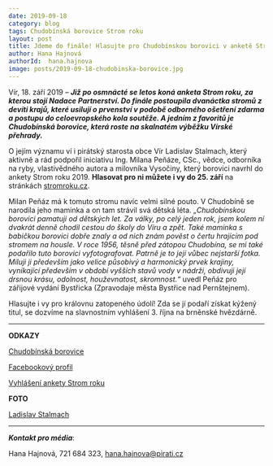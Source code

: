 ```yaml
---
date: 2019-09-18
category: blog
tags: Chudobínská borovice Strom roku 
layout: post
title: Jdeme do finále! Hlasujte pro Chudobínskou borovici v anketě Strom roku 2019
author: Hana Hajnová
authorId:  hana.hajnova
image: posts/2019-09-18-chudobinska-borovice.jpg
---
```


Vír, 18. září 2019 – ***Již po osmnácté se letos koná anketa Strom roku, za kterou stojí Nadace Partnerství. Do finále postoupila dvanáctka stromů z devíti krajů, které usilují o prvenství v podobě odborného ošetření zdarma a postupu do celoevropského kola soutěže. A jedním z favoritů je Chudobínská borovice, která roste na skalnatém výběžku Vírské přehrady.***

O jejím významu ví i pirátský starosta obce Vír Ladislav Stalmach, který aktivně a rád podpořil iniciativu Ing. Milana Peňáze, CSc., vědce, odborníka na ryby, vlastivědného autora a milovníka Vysočiny, který borovici navrhl do ankety Strom roku 2019. **Hlasovat pro ni můžete i vy do 25. září** na stránkách [stromroku.cz](https://www.stromroku.cz).  

Milan Peňáz má k tomuto stromu navíc velmi silné pouto. V Chudobíně se narodila jeho maminka a on tam strávil svá dětská léta. *„Chudobínskou borovici pamatuji od dětských let. Za války, po celý jeden rok, jsem kolem ní dvakrát denně chodil cestou do školy do Víru a zpět. Také maminka s babičkou borovici dobře znaly a od nich znám pověst o čertu hrajícím pod stromem na housle. V roce 1956, těsně před zátopou Chudobína, se mi také podařilo tuto borovici vyfotografovat. Patrně je to její vůbec nejstarší fotka. Miluji ji především jako velice působivý a harmonický prvek krajiny, vynikající především v období vyšších stavů vody v nádrži, obdivuji její drsnou krásu, odolnost, houževnatost, skromnost.“* uvedl Peňáz pro zářijové vydání Bystřicka (Zpravodaje města Bystřice nad Pernštejnem). 

Hlasujte i vy pro královnu zatopeného údolí! Zda se jí podaří získat kýžený titul, se dozvíme na slavnostním vyhlášení 3. října na brněnské hvězdárně. 

---

**ODKAZY**

[Chudobínská borovice]( https://www.stromroku.cz/finaliste/aktualni/Chudobinska-borovice)

[Facebookový profil]( https://www.facebook.com/Chudobinskaborovice)

[Vyhlášení ankety Strom roku]( https://www.facebook.com/events/932974477068296/)


**FOTO** 

[Ladislav Stalmach]( https://vysocina.pirati.cz/lide/ladislav-stalmach/)

---

***Kontakt pro média***:

Hana Hajnová, 721 684 323, hana.hajnova@pirati.cz
